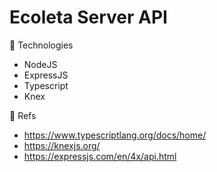 # Ecoleta Server API

:rocket: Technologies

- NodeJS
- ExpressJS
- Typescript
- Knex  

:blue_book: Refs

- https://www.typescriptlang.org/docs/home/
- https://knexjs.org/
- https://expressjs.com/en/4x/api.html
